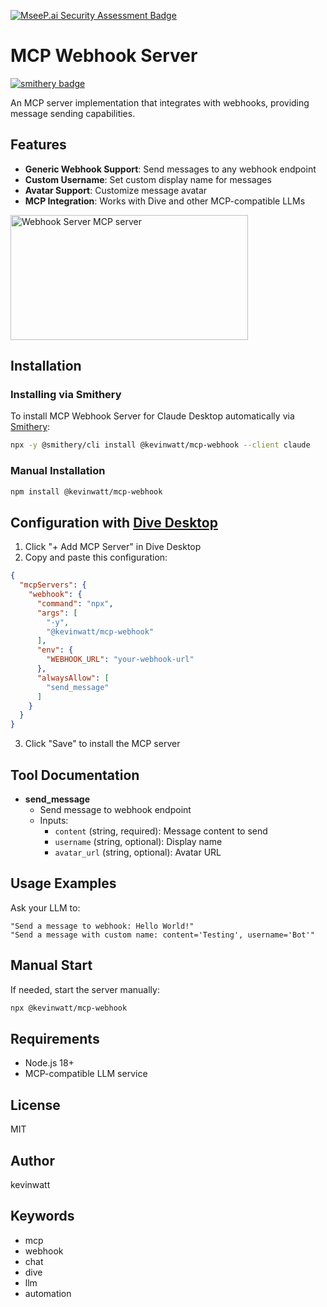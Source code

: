 [![MseeP.ai Security Assessment Badge](https://mseep.net/mseep-audited.png)](https://mseep.ai/app/kevinwatt-mcp-webhook)

# MCP Webhook Server
[![smithery badge](https://smithery.ai/badge/@kevinwatt/mcp-webhook)](https://smithery.ai/server/@kevinwatt/mcp-webhook)

An MCP server implementation that integrates with webhooks, providing message sending capabilities.

## Features

* **Generic Webhook Support**: Send messages to any webhook endpoint
* **Custom Username**: Set custom display name for messages
* **Avatar Support**: Customize message avatar
* **MCP Integration**: Works with Dive and other MCP-compatible LLMs

<a href="https://glama.ai/mcp/servers/ijmd1ia5zg"><img width="380" height="200" src="https://glama.ai/mcp/servers/ijmd1ia5zg/badge" alt="Webhook Server MCP server" /></a>

## Installation

### Installing via Smithery

To install MCP Webhook Server for Claude Desktop automatically via [Smithery](https://smithery.ai/server/@kevinwatt/mcp-webhook):

```bash
npx -y @smithery/cli install @kevinwatt/mcp-webhook --client claude
```

### Manual Installation
```bash
npm install @kevinwatt/mcp-webhook
```

## Configuration with [Dive Desktop](https://github.com/OpenAgentPlatform/Dive)

1. Click "+ Add MCP Server" in Dive Desktop
2. Copy and paste this configuration:

```json
{
  "mcpServers": {
    "webhook": {
      "command": "npx",
      "args": [
        "-y",
        "@kevinwatt/mcp-webhook"
      ],
      "env": {
        "WEBHOOK_URL": "your-webhook-url"
      },
      "alwaysAllow": [
        "send_message"
      ]
    }
  }
}
```

3. Click "Save" to install the MCP server

## Tool Documentation

* **send_message**
  * Send message to webhook endpoint
  * Inputs:
    * `content` (string, required): Message content to send
    * `username` (string, optional): Display name
    * `avatar_url` (string, optional): Avatar URL

## Usage Examples

Ask your LLM to:
```
"Send a message to webhook: Hello World!"
"Send a message with custom name: content='Testing', username='Bot'"
```

## Manual Start

If needed, start the server manually:

```bash
npx @kevinwatt/mcp-webhook
```

## Requirements

* Node.js 18+
* MCP-compatible LLM service

## License

MIT

## Author

kevinwatt

## Keywords

* mcp
* webhook
* chat
* dive
* llm
* automation
